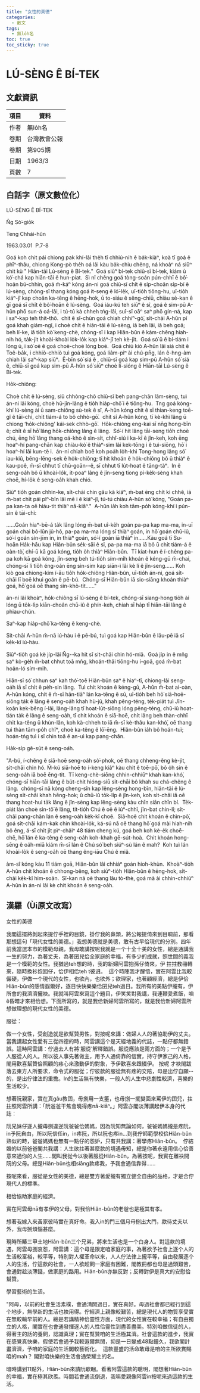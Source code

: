 ```yaml
---
title: "女性的美德"
categories:
  - 散文
tags:
  - 無lo̍h名
toc: true
toc_sticky: true
---
```


# LÚ-SÈNG Ê BÍ-TEK

## 文獻資訊

| 項目 | 資料 |
|---|---|
| 作者 | 無lo̍h名 |
| 卷期 | 台灣教會公報 |
| 卷期 | 第905期 |
| 日期 | 1963/3 |
| 頁數 | 7 |

## 白話字（原文數位化）

LÚ-SÈNG Ê BÍ-TEK

N̂g Sò͘-gio̍k

Teng Chhái-hûn

1963.03.01  P.7-8

Goá koh chit pái chiong pak khí-lâi the̍h tī chhiú-nih ê ba̍k-kiàⁿ, koà tī goá ê phīⁿ-thâu, chiong Kong-pò the̍h oá lâi kàu ba̍k-chiu chêng, ná khoàⁿ ná siūⁿ chit kù " Hiān-tāi Lú-sèng ê Bí-tek."  Goá siūⁿ bí-tek chiū-sī bí-tek, kiám ū kó͘-chá kap hiān-tāi ê hun-piat.  Sì nî chêng goá tòng-soán pún-chhī ê bô͘-hoān bú-chhin, goá m̄-káⁿ kóng án-ni goá chiū-sī chi̍t ê si̍p-choân si̍p-bí ê lú-sèng, chóng-sī thang kóng goá it-seng ê ló͘-le̍k, uī-tio̍h tiōng-hu, uī-tio̍h kiáⁿ-jî kap choân ka-têng ê hēng-hok, ū to-siáu ê sêng-chiū, chiàu sè-kan ê gī goá sī chi̍t ê bô͘-hoān ê lú-sèng.  Goá iáu-kú teh siūⁿ ê sî, goá ê sim-pū A-hûn phō sun-á oá-lâi, i tú-tú kà chheh tńg-lâi, suî-sî oāⁿ saⁿ phō gín-ná, kap i saⁿ-kap teh thit-thô.  chit ê sî-chūn goá chiah chhíⁿ-gō͘, si̍t-chāi A-hûn pí goá khah giám-ngī, i choè chi̍t ê hiān-tāi ê lú-sèng, iā beh lāi, iā beh goā; beh lí-ke, iā tio̍h kò͘ keng-chè, chóng-sī i kap Hiân-bûn ê kám-chêng hiah-nih hó, ta̍k-ji̍t khoài-khoài lo̍k-lo̍k kap kiáⁿ-jî teh kè-ji̍t.  Goá só͘ ū ê bí-tiám i lóng ū, i só͘ oē ê goá choē-choē lóng boē.  Goá chiū kiò A-hûn lâi siá chit ê Toê-ba̍k, i chhiò-chhiò tuì goá kóng, goá liâm-piⁿ ài chú-pn̄g, lán ê-hng-àm chiah lâi saⁿ-kap siūⁿ.  Ē-bīn só͘ siá ê , chiū-sī goá kap sim-pū A-hûn só͘ siá ê, chiū-sī goá kap sim-pū A-hûn só͘ siūⁿ choè lí-sióng ê Hiān-tāi Lú-sèng ê Bí-tek.

Ho̍k-chiông:

Choè chi̍t ê lú-sèng, siū chhòng-chō chiū-sī beh pang-chān lâm-sèng, tuì án-ni lâi kóng, choè hū-jîn-lâng ê tio̍h hia̍p-chō͘ i ê tiōng-hu.  Tng goá kóng-khí lú-sèng ài ū sam-chiông sù-tek ê sî, A-hûn kóng chit ê sī thian-keng toē-gî ê tāi-chì, chi̍t tiám-á to bô chhò-gō͘.  chit sî  A-hûn kóng, tī kè-khì lâng ū chiong ‘ho̍k-chiông' kái-sek chhò-gō͘.  Ho̍k-chiông eng-kai sī nn̄g hong-bīn ê; chi̍t ê sī hō͘ lâng ho̍k-chiông lâng ê lâng.  Só͘-í hit lâng tāi-seng tio̍h choè chú, ēng hō͘ lâng thang oá-khò ê sìn-si̍t, chhî-siú i ka-kī ê jîn-keh, koh ēng hoaⁿ-hí pang-chān kap chiàu-kò͘ ê thiàⁿ-sim lâi kek-tōng i ê tuì-siōng, hō͘ i hoaⁿ-hí lâi kun-tè i.  án-ni chiah boē koh poa̍h lo̍h-khì Tong-hong lâng só͘ iau-kiû, bēng-lēng-sek ê ho̍k-chiông; tī hit khoán ê ho̍k-chiông bô ū thiàⁿ ê kau-poê, m̄-sī chhut tī chū-goān--ê, sī chhut tī lu̍t-hoat ê tāng-tàⁿ.  In ê seng-oa̍h bô ū khoài-lo̍k, it-poaⁿ lâng ê jîn-seng tiong pi-ke̍k-sèng khah choē, hí-lo̍k ê seng-oa̍h khah chió.

Siūⁿ tio̍h goán chhin-ke, si̍t-chāi chin gâu kà kiáⁿ, m̄-bat ēng chi̍t ki chhê, iā m̄-bat chi̍t pái pìⁿ-bīn lâi mē i ê kiáⁿ-jî, tú-tú chiàu A-hûn só͘ kóng, "Goán pa-pa kan-ta oē hiáu-tit thiàⁿ nā-kiāⁿ."  A-hûn ia̍h koh tām-po̍h kóng-khí i pún-sin ê tāi-chì:

......Goán hiaⁿ-bē-á ta̍k lâng lóng  m̄-bat uî-ke̍h goán pa-pa kap ma-ma, in-uī goán chai bô-lūn jû-hô, pa-pa ma-ma lóng sī thiàⁿ goán, in hō͘ goán chū-iû, só͘-í goán sìn-jīm in, in thiàⁿ goán, só͘-í goán iā thiàⁿ  in......Kàu goá tī Su-hoān Ha̍k-hāu kap Hiân-bûn se̍k-sāi ê sî, pa-pa ma-ma iā bô ū chi̍t tiám-á ê oàn-tò͘, chí-ū kā goá kóng, tio̍h o̍h thiàⁿ Hiân-bûn.  Tī kiat-hun ê í-chêng pa-pa koh kā goá kóng, jîn-seng beh tú-tio̍h sím-mi̍h khoán ê kéng-gū m̄-chai, chóng-sī lí tio̍h éng-oán ēng sìn-sim kap siān-ì lâi kè lí ê jîn-seng...... Koh kiò goá chiong-kim í-āu tio̍h ho̍k-chiông Hiân-bûn, uī-tio̍h án-ni, goá si̍t-chāi lī boē khui goán ê pē-bú.  Chóng-sī Hiân-bûn iā sio-siāng khoán thiàⁿ goá, hō͘ goá oē thang sìn-khò-tit......"

án-ni lâi khoàⁿ, ho̍k-chiông sī lú-sèng ê bí-tek, chóng-sī siang-hong tio̍h ài lóng ū to̍k-li̍p kiān-choân chū-iû ê phín-keh, chiah sī ha̍p tī hiān-tāi lâng ê phiau-chún.

Saⁿ-kap hia̍p-chō͘ ka-têng ê keng-chè.

Sit-chāi A-hûn m̄-nā iú-hàu i ê pē-bú, tuì goá kap Hiân-bûn ê lāu-pē iā sī ke̍k-kî iú-hàu.

Siūⁿ-tio̍h goá kè ji̍p-lâi N̂g--ka hit sî si̍t-chāi chin hó-miā.  Goá ji̍p in ê mn̂g saⁿ kò-ge̍h m̄-bat chhut toā mn̂g, khoán-thāi tiōng-hu í-goā, goá m̄-bat hoân-ló sím-mi̍h.

Hiān-sî só͘ chhun saⁿ kah thó͘-toē Hiân-bûn saⁿ ê hiaⁿ-tī, chiong-lâi seng-oa̍h iā sī chi̍t ê pe̍h-sin lâng.  Tuì chit khoán ê kéng-gū, A-hûn m̄-bat ai-oàn, A-hûn kóng, chit ê m̄-sī hān-tiāⁿ lán ka-têng ê sū, uī-tio̍h beh hō͘ siā-hoē-siōng ta̍k ê lâng ê seng-oa̍h khah hù-jū, khah pêng-téng, te̍k-pia̍t tuì Jîn-koân kek-bēng í-lâi, lâng-lâng tī hoat-lu̍t-siōng lóng pêng-téng, chū-iû hoat-tián ta̍k ê lâng ê seng-oa̍h, tī chit khoán ê siā-hoē, chi̍t lâng beh thàn-chhī chi̍t ka-têng ū khùn-lân, koh kà-chheh to iā m̄-sī kè-thâu kan-khó͘, oē thang tuì thàn tām-po̍h chîⁿ, choè ka-têng ê lō͘-ēng.  Hiân-bûn ia̍h bô hoán-tuì; hoán-tńg tuì i sī chin toā ê an-uì kap pang-chān.

Ha̍k-si̍p gē-su̍t ê seng-oa̍h.

"A-bú, í-chêng ê siā-hoē seng-oa̍h sò͘-phok, oē thang chheng-êng kè-ji̍t, si̍t-chāi chin hó. M̄-kú siā-hoē to í-keng kiâⁿ kàu chit ê toē-pō͘, bô o̍h sin ê seng-oa̍h iā boē ēng-tit.  Tī keng-chè-siōng chhin-chhiūⁿ khah kan-khó͘, chóng-sī hiān-tāi lâng ê bu̍t-chit hióng-siū si̍t-chāi bô khah su chá-chêng ê lâng.  chóng-sī nā kóng cheng-sîn kap lêng-sèng hong-bīn, hiān-tāi ê lú-sèng si̍t-chāi khah hēng-hok; ū chū-iû to̍k-li̍p ê jîn-keh, koh si̍t-chāi iā oē thang hoat-hui ta̍k lâng ê jîn-sèng kap lêng-sèng kàu chīn siān chīn bí.  Te̍k-pia̍t lán choè sìn-tô͘ ê lâng, tit-tio̍h Chú ê oē ê iúⁿ-chhī, jīn-bat chin-lí; si̍t-chāi pang-chān lán ê seng-oa̍h ke̍k-kî choē.  Siā-hoē chit khoán ê chìn-pō͘, goá si̍t-chāi kám-kak chin khoài-lo̍k, ká-sú nā oē thang hō͘ goá mài hiah-nih bô êng, á-sī chi̍t ji̍t pìⁿ-châiⁿ 48 tiám cheng kú, goá beh koh kè-e̍k choē-chē, hō͘ lán ê ka-têng ê seng-oa̍h koh-khah gē-su̍t-hoà.  Chit khoán hong-sēng ê oa̍h-miā kiám m̄-sī lán ê Chú só͘ beh siúⁿ-sù lán ê mah?  Koh tuì lán khoài-lo̍k ê seng-oa̍h oē thang êng-iāu Chú ê miâ.

àm-sî kóng kàu 11 tiám goā, Hiân-bûn lâi chhiáⁿ goán hioh-khùn.  Khoàⁿ-tio̍h A-hûn chit khoán ê chhong-bêng, koh siūⁿ-tio̍h Hiân-bûn ê hēng-hok, si̍t-chāi ke̍k-kî him-soān.  Sî-kan nā oē thang lâu tò-thè, goá mā ài chhin-chhiūⁿ A-hûn in án-ni lâi kè chit khoán ê seng-oa̍h.

## 漢羅（Ùi原文改寫）

女性的美德

我閣這擺將剝起來提佇手裡的目鏡，掛佇我的鼻頭，將公報提倚來到目睭前，那看那想這句「現代女性的美德。」我想美德就是美德，敢有古早佮現代的分別。四年前我當選本市的模範母親，我毋敢講按呢我就是一个十全十美的女性，總是通講我一生的努力，為著丈夫，為著囝兒佮全家庭的幸福，有多少的成就，照世間的義我是一个模範的女性。我猶過teh想的時，我的新婦阿雲抱孫仔倚來，伊 拄拄教冊轉來，隨時換衫抱囡仔，佮伊相佮teh t彼迌。  這个時陣我才醒悟，實在阿雲比我較儼硬，伊做一个現代的女性，也欲內，也欲外；欲理家，也著顧經濟，總是伊佮Hiân-bûn的感情遐爾好，逐日快快樂樂佮囝兒teh過日。我所有的美點伊攏有，伊所會的我濟濟攏袂。我就叫阿雲來寫這个題目，伊笑笑對我講，我連鞭愛煮飯，咱ê昏暗才來相佮想。下面所寫的，就是我佮新婦阿雲所寫的，就是我佮新婦阿雲所想做理想的現代女性的美德。

服從：

做一个女性，受創造就是欲幫贊男性，對按呢來講：做婦人人的著協助伊的丈夫。當我講起女性愛有三從四德的時，阿雲講這个是天經地義的代誌，一點仔都無錯誤。這時阿雲講：佇過去人有將‘服從'解釋錯誤。服從應該是兩方面的；一个是予人服從人的人。所以彼人事先著做主，用予人通倚靠的信實，持守伊家己的人格，閣用歡喜幫贊佮照顧的疼心來激動伊的對象，予伊歡喜來跟綴伊。 按呢 才袂閣跋落去東方人所要求，命令式的服從；佇彼款的服從無有疼的交陪，毋是出佇自願--的，是出佇律法的重擔。In的生活無有快樂，一般人的人生中悲劇性較濟，喜樂的生活較少。

想著阮親家，實在真gâu教囝，毋捌用一支箠，也毋捌一擺變面來罵伊的囝兒，拄拄照阿雲所講：「阮爸爸干焦會曉得疼nā-kiāⁿ。」阿雲亦閣淡薄講起伊本身的代誌：

阮兄妹仔逐人攏毋捌違逆阮爸爸佮媽媽，因為阮知無論如何，爸爸媽媽攏是疼阮，in予阮自由，所以阮信任in，in疼阮，所以阮也疼in...到我佇師範學校佮Hiân-bûn熟似的時，爸爸媽媽也無有一點仔的怨妒，只有共我講：著學疼Hiân-bûn。  佇結婚的以前爸爸閣共我講：人生欲拄著甚麼款的境遇毋知，總是你著永遠用信心佮善意來過你的人生......閣叫我從今以後著服從Hiân-bûn，為著按呢，我實在離袂開阮的父母。總是Hiân-bûn也相siāng款疼我，予我會通信靠得......

按呢來看，服從是女性的美德，總是雙方著愛攏有獨立健全自由的品格，才是合佇現代人的標準。

相佮協助家庭的經濟。

實在阿雲毋nā有孝伊的父母，對我佮Hiân-bûn的老爸也是極其有孝。

想著我嫁入來黃家彼時實在真好命。我入in的門三個月毋捌出大門，款待丈夫以外，我毋捌煩惱甚麼。

現時所賰三甲土地Hiân-bûn三个兄弟，將來生活也是一个白身人。對這款的境遇，阿雲毋捌哀怨，阿雲講：這个毋是限定咱家庭的事，為著欲予社會上逐个人的生活較富裕，較平等，特別對人權革命以來，人人佇法律上攏平等，自由發展逐个人的生活，佇這款的社會，一人欲趁飼一家庭有困難，閣教冊都也毋是過頭艱苦，會通對趁淡薄錢，做家庭的路用。Hiân-bûn亦無反對；反轉對伊是真大的安慰佮幫贊。

學習藝術的生活。

"阿母，以前的社會生活素樸，會通清閒過日，實在真好。毋過社會都已經行到這个地步，無學新的生活也袂用得。佇經濟上親像較艱苦，總是現代人的物質享受實在無較輸早前的人。總是若講精神佮靈性方面，現代的女性實在較幸福；有自由獨立的人格，閣實在也會通發揮逐人的人性佮靈性到盡善盡美。特別咱做信徒的人，得著主的話的養飼，認識真理；實在幫贊咱的生活極其濟。社會這款的進步，我實在感覺真快樂，假使若會通予我較遐爾無閒，抑是一日變成48點鐘久，我欲閣計畫濟濟，予咱的家庭的生活閣較藝術化。  這款豐盛的活命敢毋是咱的主所欲賞賜咱的mah？ 閣對咱快樂的生活會通榮耀主的名。

暗時講到11點外，Hiân-bûn來請阮歇睏。看著阿雲這款的聰明，閣想著Hiân-bûn的幸福，實在極其欣羨。時間若會通流倒退，我嘛愛親像阿雲in按呢來過這款的生活。
